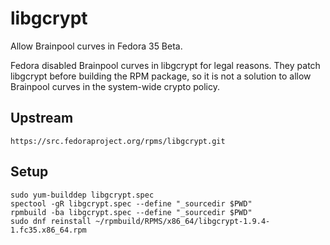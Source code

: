 # libgcrypt

Allow Brainpool curves in Fedora 35 Beta.

Fedora disabled Brainpool curves in libgcrypt for legal reasons. They patch
libgcrypt before building the RPM package, so it is not a solution to allow
Brainpool curves in the system-wide crypto policy.

## Upstream

    https://src.fedoraproject.org/rpms/libgcrypt.git

## Setup

    sudo yum-builddep libgcrypt.spec
    spectool -gR libgcrypt.spec --define "_sourcedir $PWD"
    rpmbuild -ba libgcrypt.spec --define "_sourcedir $PWD"
    sudo dnf reinstall ~/rpmbuild/RPMS/x86_64/libgcrypt-1.9.4-1.fc35.x86_64.rpm
